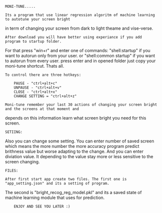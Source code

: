     
    MONI-TUNE.....

    Its a program that use linear regression algoritm of machine learning to autotune your screen bright
in term of changing your screen from dark to light theame and vise-verse.

    After download you will have better using experiance if you add program to startup folder.
For that press "win+r" and enter one of commands:
    "shell:startup" if you want to autorun only from your user.
    or
    "shell:common startup" if you want to autorun from every user.
    press enter and in opened folder just copy your moni-tune shortcut. Thats all.

    To control there are three hotkeys:

        PAUSE - "ctrl+alt+c"
        UNPAUSE - "ctrl+alt+v"
        CLOSE - "ctrl+alt+x"
        CHANGE SETTING = "ctrl+alt+z"

    Moni-tune remember your last 30 actions of changing your screen bright and the screens at that moment and 
depends on this information learn what screen bright you need for this screen.

    SETIING:

Also you can change some setting. 
    You can enter number of saved screen which means the more number the more accuracy
program predict brithness value but worse adapting to the change. 
    And you can enter diviation value. It depending to the value stay more or less 
sensitive to the screen changing.

    FILES:

    After first start app create two files. The first one is "app_setting.json" and its a setting of program.
The second is "bright_recog_reg_model.pkl" and its a saved state of machine learning module that uses for prediction.


        ENJOY AND SEE YOU LATER :)